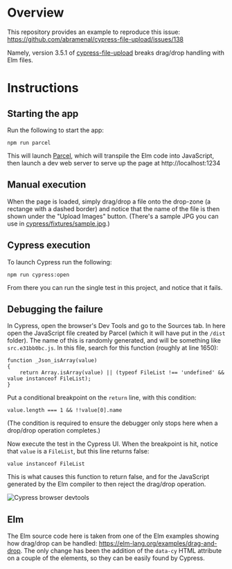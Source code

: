 # Overview
This repository provides an example to reproduce this issue: https://github.com/abramenal/cypress-file-upload/issues/138

Namely, version 3.5.1 of [cypress-file-upload](https://github.com/abramenal/cypress-file-upload) breaks drag/drop handling
with Elm files.

# Instructions
## Starting the app
Run the following to start the app:
    
    npm run parcel

This will launch [Parcel](https://parceljs.org/), which will transpile the Elm code into JavaScript, then launch a dev
web server to serve up the page at http://localhost:1234

## Manual execution
When the page is loaded, simply drag/drop a file onto the drop-zone (a rectange with a dashed border) and notice that
the name of the file is then shown under the "Upload Images" button. (There's a sample JPG you can use in
[cypress/fixtures/sample.jpg]().)

## Cypress execution
To launch Cypress run the following:

    npm run cypress:open

From there you can run the single test in this project, and notice that it fails.

## Debugging the failure
In Cypress, open the browser's Dev Tools and go to the Sources tab. In here open the JavaScript file created by Parcel
(which it will have put in the `/dist` folder). The name of this is randomly generated, and will be something like
`src.e31bb0bc.js`. In this file, search for this function (roughly at line 1650):
```
function _Json_isArray(value)
{
	return Array.isArray(value) || (typeof FileList !== 'undefined' && value instanceof FileList);
}
```
Put a conditional breakpoint on the `return` line, with this condition:
```
value.length === 1 && !!value[0].name
```
(The condition is required to ensure the debugger only stops here when a drop/drop operation completes.)

Now execute the test in the Cypress UI. When the breakpoint is hit, notice that `value` is a `FileList`, but this line
returns false:

    value instanceof FileList 

This is what causes this function to return false, and for the JavaScript generated by the Elm compiler to then reject
the drag/drop operation.

![Cypress browser devtools](https://user-images.githubusercontent.com/39593145/71176966-d8f07c80-2262-11ea-9ae0-3b4c3ffe7872.png)

## Elm
The Elm source code here is taken from one of the Elm examples showing how drag/drop can be handled:
https://elm-lang.org/examples/drag-and-drop. The only change has been the addition of the `data-cy` HTML attribute on a
couple of the elements, so they can be easily found by Cypress.

